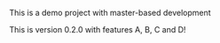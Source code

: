 This is a demo project with master-based development

This is version 0.2.0 with features A, B, C and D!
